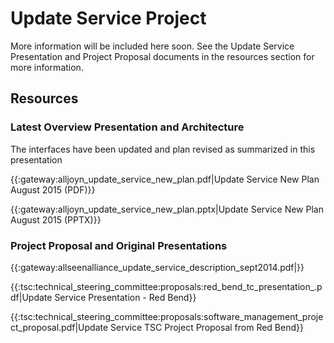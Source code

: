 # Update Service Project

More information will be included here soon.  See the Update Service Presentation and Project Proposal documents in the resources section for more information.

## Resources

### Latest Overview Presentation and Architecture

The interfaces have been updated and plan revised as summarized in this presentation

{{:gateway:alljoyn_update_service_new_plan.pdf|Update Service New Plan August 2015 (PDF)}}

{{:gateway:alljoyn_update_service_new_plan.pptx|Update Service New Plan August 2015 (PPTX)}}


### Project Proposal and Original Presentations

{{:gateway:allseenalliance_update_service_description_sept2014.pdf|}}

{{:tsc:technical_steering_committee:proposals:red_bend_tc_presentation_.pdf|Update Service Presentation - Red Bend}}

{{:tsc:technical_steering_committee:proposals:software_management_project_proposal.pdf|Update Service TSC Project Proposal from Red Bend}}
